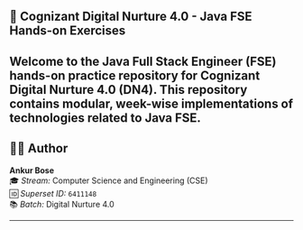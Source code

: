 📘 Cognizant Digital Nurture 4.0 - Java FSE Hands-on Exercises
---
Welcome to the Java Full Stack Engineer (FSE) hands-on practice repository for Cognizant Digital Nurture 4.0 (DN4). This repository contains modular, week-wise implementations of technologies related to Java FSE.
----
## 👨‍🎓 Author

**Ankur Bose**  
🎓 *Stream:* Computer Science and Engineering (CSE)  
🆔 *Superset ID:* `6411148`  
📚 *Batch:* Digital Nurture 4.0

---
